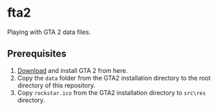 # fta2

Playing with GTA 2 data files.

## Prerequisites

1) [Download](https://gta.com.ua/rockstargames-classics-free-download.phtml) and install GTA 2 from here.
2) Copy the `data` folder from the GTA2 installation directory to the root directory of this repository.
3) Copy `rockstar.ico` from the GTA2 installation directory to `src\res` directory.
